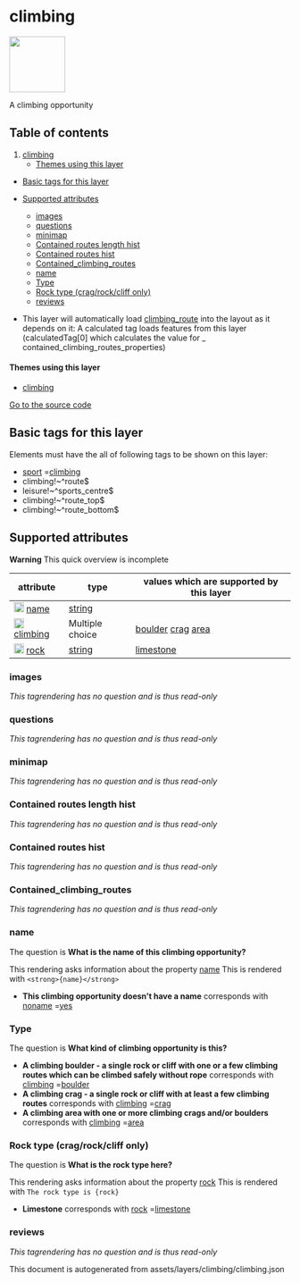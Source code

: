 climbing
==========



<img src='https://mapcomplete.osm.be/./assets/themes/climbing/climbing_no_rope.svg' height="100px"> 

A climbing opportunity

## Table of contents

1. [climbing](#climbing)
    * [Themes using this layer](#themes-using-this-layer)

- [Basic tags for this layer](#basic-tags-for-this-layer)
- [Supported attributes](#supported-attributes)
    + [images](#images)
    + [questions](#questions)
    + [minimap](#minimap)
    + [Contained routes length hist](#contained-routes-length-hist)
    + [Contained routes hist](#contained-routes-hist)
    + [Contained_climbing_routes](#contained_climbing_routes)
    + [name](#name)
    + [Type](#type)
    + [Rock type (crag/rock/cliff only)](#rock-type-(cragrock/cliff-only))
    + [reviews](#reviews)


- This layer will automatically load  [climbing_route](./climbing_route.md)  into the layout as it depends on it:  A
  calculated tag loads features from this layer (calculatedTag[0] which calculates the value for _
  contained_climbing_routes_properties)

#### Themes using this layer

- [climbing](https://mapcomplete.osm.be/climbing)

[Go to the source code](../assets/layers/climbing/climbing.json)



Basic tags for this layer
---------------------------



Elements must have the all of following tags to be shown on this layer:

- <a href='https://wiki.openstreetmap.org/wiki/Key:sport' target='_blank'>sport</a>
  =<a href='https://wiki.openstreetmap.org/wiki/Tag:sport%3Dclimbing' target='_blank'>climbing</a>
- climbing!~^route$
- leisure!~^sports_centre$
- climbing!~^route_top$
- climbing!~^route_bottom$

Supported attributes
----------------------



**Warning** This quick overview is incomplete

attribute | type | values which are supported by this layer
----------- | ------ | ------------------------------------------
[<img src='https://mapcomplete.osm.be/assets/svg/statistics.svg' height='18px'>](https://taginfo.openstreetmap.org/keys/name#values) [name](https://wiki.openstreetmap.org/wiki/Key:name) | [string](../SpecialInputElements.md#string) | [](https://wiki.openstreetmap.org/wiki/Tag:name%3D)
[<img src='https://mapcomplete.osm.be/assets/svg/statistics.svg' height='18px'>](https://taginfo.openstreetmap.org/keys/climbing#values) [climbing](https://wiki.openstreetmap.org/wiki/Key:climbing) | Multiple choice | [boulder](https://wiki.openstreetmap.org/wiki/Tag:climbing%3Dboulder) [crag](https://wiki.openstreetmap.org/wiki/Tag:climbing%3Dcrag) [area](https://wiki.openstreetmap.org/wiki/Tag:climbing%3Darea)
[<img src='https://mapcomplete.osm.be/assets/svg/statistics.svg' height='18px'>](https://taginfo.openstreetmap.org/keys/rock#values) [rock](https://wiki.openstreetmap.org/wiki/Key:rock) | [string](../SpecialInputElements.md#string) | [limestone](https://wiki.openstreetmap.org/wiki/Tag:rock%3Dlimestone)

### images

_This tagrendering has no question and is thus read-only_

### questions

_This tagrendering has no question and is thus read-only_

### minimap

_This tagrendering has no question and is thus read-only_

### Contained routes length hist

_This tagrendering has no question and is thus read-only_

### Contained routes hist

_This tagrendering has no question and is thus read-only_

### Contained_climbing_routes

_This tagrendering has no question and is thus read-only_

### name

The question is **What is the name of this climbing opportunity?**

This rendering asks information about the property  [name](https://wiki.openstreetmap.org/wiki/Key:name)
This is rendered with `<strong>{name}</strong>`

- **This climbing opportunity doesn't have a name** corresponds
  with <a href='https://wiki.openstreetmap.org/wiki/Key:noname' target='_blank'>noname</a>
  =<a href='https://wiki.openstreetmap.org/wiki/Tag:noname%3Dyes' target='_blank'>yes</a>

### Type

The question is **What kind of climbing opportunity is this?**

- **A climbing boulder - a single rock or cliff with one or a few climbing routes which can be climbed safely without
  rope** corresponds with <a href='https://wiki.openstreetmap.org/wiki/Key:climbing' target='_blank'>climbing</a>
  =<a href='https://wiki.openstreetmap.org/wiki/Tag:climbing%3Dboulder' target='_blank'>boulder</a>
- **A climbing crag - a single rock or cliff with at least a few climbing routes** corresponds
  with <a href='https://wiki.openstreetmap.org/wiki/Key:climbing' target='_blank'>climbing</a>
  =<a href='https://wiki.openstreetmap.org/wiki/Tag:climbing%3Dcrag' target='_blank'>crag</a>
- **A climbing area with one or more climbing crags and/or boulders** corresponds
  with <a href='https://wiki.openstreetmap.org/wiki/Key:climbing' target='_blank'>climbing</a>
  =<a href='https://wiki.openstreetmap.org/wiki/Tag:climbing%3Darea' target='_blank'>area</a>

### Rock type (crag/rock/cliff only)

The question is **What is the rock type here?**

This rendering asks information about the property  [rock](https://wiki.openstreetmap.org/wiki/Key:rock)
This is rendered with `The rock type is {rock}`

- **Limestone** corresponds with <a href='https://wiki.openstreetmap.org/wiki/Key:rock' target='_blank'>rock</a>
  =<a href='https://wiki.openstreetmap.org/wiki/Tag:rock%3Dlimestone' target='_blank'>limestone</a>

### reviews

_This tagrendering has no question and is thus read-only_

This document is autogenerated from assets/layers/climbing/climbing.json